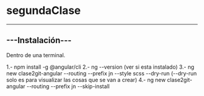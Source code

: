 # segundaClase

-----------------
---Instalación---
-----------------

Dentro de una terminal.

1.- npm install -g @angular/cli
2.- ng --version (ver si esta instalado)
3.- ng new clase2git-angular --routing --prefix jn --style scss --dry-run (--dry-run solo es para visualizar las cosas que se van a crear)
4.- ng new clase2git-angular --routing --prefix jn --skip-install 


